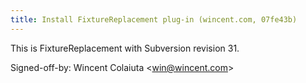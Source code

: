 ```yaml
---
title: Install FixtureReplacement plug-in (wincent.com, 07fe43b)
---
```


This is FixtureReplacement with Subversion revision 31.

Signed-off-by: Wincent Colaiuta &lt;win@wincent.com&gt;

